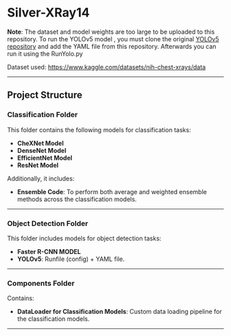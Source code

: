 # Silver-XRay14

**Note**: The dataset and model weights are too large to be uploaded to this repository. To run the YOLOv5 model , you must clone the original [YOLOv5 repository](https://github.com/ultralytics/yolov5) and add the YAML file from this repository. Afterwards you can run it using the RunYolo.py

Dataset used: https://www.kaggle.com/datasets/nih-chest-xrays/data

---

## **Project Structure**

### **Classification Folder**
This folder contains the following models for classification tasks:
- **CheXNet Model**
- **DenseNet Model**
- **EfficientNet Model**
- **ResNet Model**

Additionally, it includes:
- **Ensemble Code**: To perform both average and weighted ensemble methods across the classification models.

---

### **Object Detection Folder**
This folder includes models for object detection tasks:
- **Faster R-CNN MODEL**
- **YOLOv5**: Runfile (config) + YAML file.

---

### **Components Folder**
Contains:
- **DataLoader for Classification Models**: Custom data loading pipeline for the classification models.
---
